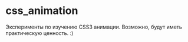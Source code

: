 # css_animation
Эксперименты по изучению CSS3 анимации. Возможно, будут иметь практическую ценность. :)
